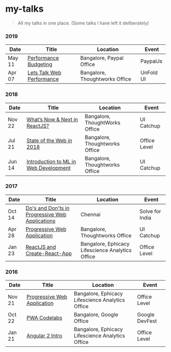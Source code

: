 # my-talks

> All my talks in one place. (Some talks I have left it deliberately)

### 2019

| Date              | Title                    | Location                   | Event               |
| ----------------- | ------------------------ | -------------------------- | --------------------|
| May 11            | [Performance Budgeting](https://docs.google.com/presentation/d/1ne7SqVT1CzrVuHIFfSdUuWYkgEYfhnnbOxYgJgcy3bs/edit#slide=id.p)    | Bangalore, Paypal Office   | PaypalJs            |
| Apr 07            | [Lets Talk Web Performance](https://docs.google.com/presentation/d/1If2_RCcxu9ICHsAQ06t1zUP8bE1wunBWb2Bm9qNimGg/edit#slide=id.p1)    | Bangalore, Thoughtworks Office   | UnFold UI            |

### 2018

| Date              | Title                    | Location                   | Event               |
| ----------------- | ------------------------ | -------------------------- | --------------------|
| Nov 22            | [What’s Now & Next in ReactJS?](https://docs.google.com/presentation/d/18pvs3U5DoIjdJPNRIaEPxhraKWVnNJ_sfvLxZOfzgzE/edit#slide=id.p)    | Bangalore, ThoughtWorks Office   | UI Catchup            |
| Jul 21            | [State of the Web in 2018](https://docs.google.com/presentation/d/17PxV0MjQ51oGd9dyQaqFFGqGLbVcS61BKV7bQ2jqecE/edit?ouid=116258814037436976280&usp=slides_home&ths=true)    | Bangalore, Thoughtworks Office   | Office Level            |
| Jun 14            | [Introduction to ML in Web Development](https://docs.google.com/presentation/d/1aAK7pYJewsEJ22LHndlffTkPJoHvuY4w9Y4mylgLOH4/edit?ouid=116258814037436976280&usp=slides_home&ths=true)    | Bangalore, Thoughtworks Office   | UI Catchup            |


### 2017

| Date              | Title                    | Location                   | Event               |
| ----------------- | ------------------------ | -------------------------- | --------------------|
| Oct 14             | [Do's and Don'ts in Progressive Web Applications](https://docs.google.com/presentation/d/1XiUHf4YErRX0tJd5PEEBrr4qHzKPM3mr-fFIRdyb8pQ/edit?usp=sharing)    | Chennai   | Solve for India            |
| Apr 28             | [Progressive Web Application](https://docs.google.com/presentation/d/1dezR-jntsTSI-SKWDUbtmwBt2rJ9qyylpuxM7ydgs1w/edit)    | Bangalore, Thoughtworks Office   | UI Catchup            |
| Jan 23            | [ReactJS and Create-React-App](https://docs.google.com/presentation/d/1OixGz72qcJOpb3NC2BDINOHB_7PGp5LsrmyrXsDXDp4/edit#slide=id.p)    | Bangalore, Ephicacy Lifescience Analytics Office   | Office Level            |


### 2016

| Date              | Title                    | Location                   | Event               |
| ----------------- | ------------------------ | -------------------------- | --------------------|
| Nov 21            | [Progressive Web Application](https://docs.google.com/presentation/d/1dezR-jntsTSI-SKWDUbtmwBt2rJ9qyylpuxM7ydgs1w/edit)    | Bangalore, Ephicacy Lifescience Analytics Office     | Office Level            |
| Oct 22            | [PWA Codelabs](https://github.com/code-kotis/pwa-codelabs)    | Bangalore, Google Office     | Google DevFest           |
| Jan 21            | [Angular 2 Intro](https://docs.google.com/presentation/d/1lBTU4_haLt6MT68F-Aw-kRkkaSMaFCS7KlgYmYCEQsE/edit#slide=id.gc6f73a04f_0_0)   | Bangalore, Ephicacy Lifescience Analytics Office     | Office Level            |

